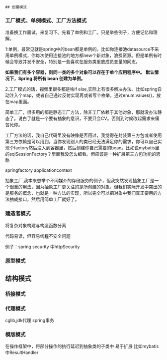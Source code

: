 	## 创建模式

### 工厂模式、单例模式、工厂方法模式
准备换工作面试，来复习下。先看了单例和工厂。只是举些例子，方便记忆和理解。

1:单例，最常见就是spring中的bean都是单例的。比如你连接池datasource不采用单例模式，你每次使用连接池的地方都new个新对象，浪费资源。但是单例有时候会导致并发不安全，特别是一些喜欢在服务类里放成员变量的同志。

**如果我们有多个容器，则同一类的多个对象可以存在于单个应用程序中。**
**默认情况下，Spring 将所有 bean 创建为单例。**

2.工厂模式的话，视频里很多都是啥if else,实际上有很多解决办法。比如spring自动注入个map，或者自己通过反射实现再或者写个枚举，通过enum.values()，放在map里面。

简单工厂，很多用的都是静态工厂方法，除非工厂依赖于其他对象，那就没办法静态了。说白了就是一个要有抽象的意识，不要只会CV。否则到时候改起需求来痛苦死你。

工厂方法的话，我自己代码里没有映像是否用过，我觉得在封装第三方包或者使用第三方依赖是可以用到。当你发现别人的类已经无法满足你的需求，你可以自己实现个factory然后注入到容器里，然后创建你自己需要的bean。比如说mybatis里的sqlSessionFactory？里面我没怎么细看。但应该是一种扩展第三方包功能的思路

springfactory applicationcontext

抽象工厂,我本来想举个不同媒介的存储服务的例子，但我突然发现抽象工厂是一个很重的用法，因为抽象工厂更关注的是所创建的对象。但我们实际开发中突出的是服务的概念，也就是一种方法的实现，所以完全可以把对象中我们真正要用的方法抽成接口，然后用简单工厂就好了。 

### 建造者模式

将复杂对象构建与构造函数分离

代码易读，但容易线程不安全问题

例子：spring security 中httpSecurity

### 原型模式

## 结构模式

### 桥接模式

### 代理模式

cglib,jdk代理
spring事务

### 模版模式
在操作框架中，将部分操作的执行延迟到抽象类的子类中
易于扩展
比如mybatis中ResultHandler

